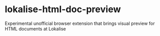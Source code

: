 # lokalise-html-doc-preview
Experimental unofficial browser extension that brings visual preview for HTML documents at Lokalise
